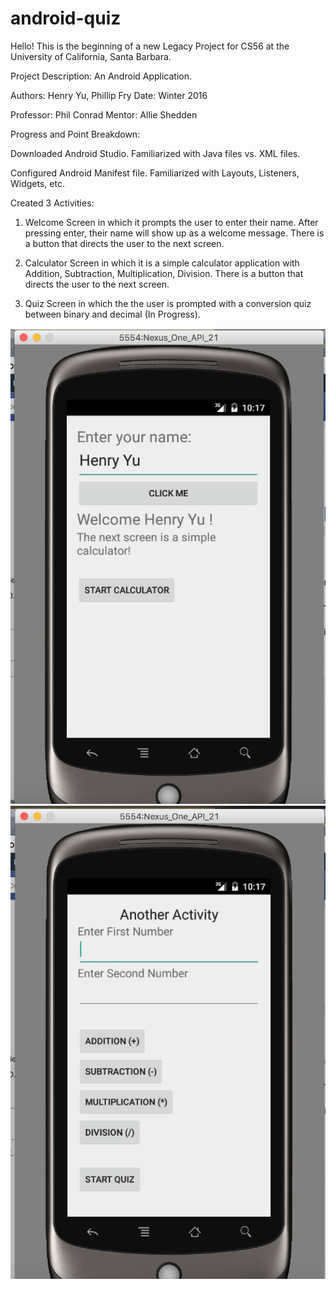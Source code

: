# android-quiz

Hello! This is the beginning of a new Legacy Project for CS56 at the University of California, Santa Barbara.

Project Description: An Android Application.

Authors: Henry Yu, Phillip Fry Date: Winter 2016

Professor: Phil Conrad
Mentor: Allie Shedden

Progress and Point Breakdown:

Downloaded Android Studio. Familiarized with Java files vs. XML files.

Configured Android Manifest file. Familiarized with Layouts, Listeners, Widgets, etc.

Created 3 Activities: 
  
  1) Welcome Screen in which it prompts the user to enter their name. After pressing enter, their name will show up as a welcome message. There is a button that directs the user to the next screen.
  
  2) Calculator Screen in which it is a simple calculator application with Addition, Subtraction, Multiplication, Division. There is a button that directs the user to the next screen.
  
  3) Quiz Screen in which the the user is prompted with a conversion quiz between binary and decimal (In Progress).
  

![alt tag](MainActivity.jpg)
![alt tag](CalculatorActivity.jpg)

